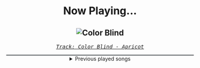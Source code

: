 <div align="center"> 
<h1>Now Playing...</h1>

![Color Blind](https://i.scdn.co/image/ab67616d00001e02497e0eea2795bafd4c2c980f)
--
_<samp><a href="https://open.spotify.com/track/5ibiTPsdHhcfDr2iDRaRbg">Track: Color Blind - Apricot</a></samp>_

<div style="border: 1px #4B5054 solid"></div>
<details>
  <summary>
    Previous played songs
  </summary>
  <table>
    <thead>
      <tr>
        <th>
          Artist
        </th>
        <th>
          Song
        </th>
        <th>
          Link
        </th>
      </tr>
    </thead>
    <tbody>
      <tr><td>Apricot</td><td>Color Blind</td><td><a href="https://open.spotify.com/track/5ibiTPsdHhcfDr2iDRaRbg">https://open.spotify.com/track/5ibiTPsdHhcfDr2iDRaRbg</a></td></tr><tr><td>Mental Discipline</td><td>Empty (Remix Instrumental)</td><td><a href="https://open.spotify.com/track/6I7NkPM1n1hErZs0h7wG6N">https://open.spotify.com/track/6I7NkPM1n1hErZs0h7wG6N</a></td></tr><tr><td>HalaCG</td><td>Identities</td><td><a href="https://open.spotify.com/track/2ZeKGpg1o2lzyMdmsuNgqi">https://open.spotify.com/track/2ZeKGpg1o2lzyMdmsuNgqi</a></td></tr><tr><td>Fame on Fire</td><td>Chains (The Tower)</td><td><a href="https://open.spotify.com/track/2WgFYvHtLhf9ggzLqlE8vq">https://open.spotify.com/track/2WgFYvHtLhf9ggzLqlE8vq</a></td></tr><tr><td>CANTERVICE</td><td>Point of No Return</td><td><a href="https://open.spotify.com/track/1e523RDeZIKPrpw9jwENNk">https://open.spotify.com/track/1e523RDeZIKPrpw9jwENNk</a></td></tr><tr><td>Onican</td><td>Fatality II</td><td><a href="https://open.spotify.com/track/6w5gcjQ30TrXfkO1bmp0Vr">https://open.spotify.com/track/6w5gcjQ30TrXfkO1bmp0Vr</a></td></tr><tr><td>Aytee</td><td>Bisschen Schwierig</td><td><a href="https://open.spotify.com/track/1v8WHnVjlolBLYizjwekLk">https://open.spotify.com/track/1v8WHnVjlolBLYizjwekLk</a></td></tr><tr><td>DarkMOTH</td><td>Backbreaker</td><td><a href="https://open.spotify.com/track/5yIPL8U8746vgcTprlt3bC">https://open.spotify.com/track/5yIPL8U8746vgcTprlt3bC</a></td></tr><tr><td>Onican</td><td>Fatality II</td><td><a href="https://open.spotify.com/track/6w5gcjQ30TrXfkO1bmp0Vr">https://open.spotify.com/track/6w5gcjQ30TrXfkO1bmp0Vr</a></td></tr><tr><td>10 Years</td><td>The Optimist (feat. Conquer Divide)</td><td><a href="https://open.spotify.com/track/5yuL23RxJeVqFvvV1BoYmS">https://open.spotify.com/track/5yuL23RxJeVqFvvV1BoYmS</a></td></tr><tr><td>DarkMOTH</td><td>Backbreaker</td><td><a href="https://open.spotify.com/track/5yIPL8U8746vgcTprlt3bC">https://open.spotify.com/track/5yIPL8U8746vgcTprlt3bC</a></td></tr><tr><td>Chaosbay</td><td>EYE FOR AN EYE</td><td><a href="https://open.spotify.com/track/4SmbjgQFYXh8HnfrLmr6Fq">https://open.spotify.com/track/4SmbjgQFYXh8HnfrLmr6Fq</a></td></tr><tr><td>CANTERVICE</td><td>Point of No Return</td><td><a href="https://open.spotify.com/track/1e523RDeZIKPrpw9jwENNk">https://open.spotify.com/track/1e523RDeZIKPrpw9jwENNk</a></td></tr><tr><td>Motionless In White</td><td>Contemptress: Reincarnated (Feat. Maria Brink)</td><td><a href="https://open.spotify.com/track/0PomZTiIqZAgetY8VV36H5">https://open.spotify.com/track/0PomZTiIqZAgetY8VV36H5</a></td></tr><tr><td>Until I Wake</td><td>The Reverence</td><td><a href="https://open.spotify.com/track/6opmjrGvpCVB0NdVpsF0rO">https://open.spotify.com/track/6opmjrGvpCVB0NdVpsF0rO</a></td></tr><tr><td>Set It Off</td><td>Creating Monsters</td><td><a href="https://open.spotify.com/track/1CMNfX1uNTTj48u98LhSBa">https://open.spotify.com/track/1CMNfX1uNTTj48u98LhSBa</a></td></tr><tr><td>Caleb Hyles</td><td>Shikairo Days</td><td><a href="https://open.spotify.com/track/102g2J0TMpYjjcdahDQFWQ">https://open.spotify.com/track/102g2J0TMpYjjcdahDQFWQ</a></td></tr><tr><td>SICK PUPPIES</td><td>GOING PLACES</td><td><a href="https://open.spotify.com/track/6Cg9KS7mamFAA0UYrlnLYI">https://open.spotify.com/track/6Cg9KS7mamFAA0UYrlnLYI</a></td></tr><tr><td>Motionless In White</td><td>Contemptress: Reincarnated (Feat. Maria Brink)</td><td><a href="https://open.spotify.com/track/0PomZTiIqZAgetY8VV36H5">https://open.spotify.com/track/0PomZTiIqZAgetY8VV36H5</a></td></tr><tr><td>CANTERVICE</td><td>Blackout</td><td><a href="https://open.spotify.com/track/0avGifCxul1VAIrfu1KznQ">https://open.spotify.com/track/0avGifCxul1VAIrfu1KznQ</a></td></tr>
    </tbody>
  </table>
</details>

</div>

